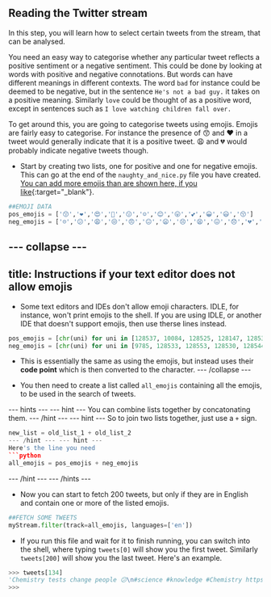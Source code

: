 ## Reading the Twitter stream

In this step, you will learn how to select certain tweets from the stream, that can be analysed.

You need an easy way to categorise whether any particular tweet reflects a positive sentiment or a negative sentiment. This could be done by looking at words with positive and negative connotations. But words can have different meanings in different contexts. The word `bad` for instance could be deemed to be negative, but in the sentence `He's not a bad guy.` it takes on a positive meaning. Similarly `love` could be thought of as a positive word, except in sentences such as `I love watching children fall over.`

To get around this, you are going to categorise tweets using emojis. Emojis are fairly easy to categorise. For instance the presence of 😙 and ❤ in a tweet would generally indicate that it is a positive tweet. 😩 and 💔 would probably indicate negative tweets though.

- Start by creating two lists, one for positive and one for negative emojis. This can go at the end of the `naughty_and_nice.py` file you have created. [You can add more emojis than are shown here, if you like](https://unicode.org/emoji/charts/full-emoji-list.html){:target="_blank"}.

```python
##EMOJI DATA
pos_emojis = ['😙','❤','😍','💓','😗','☺','😊','😛','💕','😀','😃','😚']
neg_emojis = ['☹','😕','😩','😒','😠','😐','😦','😣','😫','😖','😞','💔','😢','😟']
```

--- collapse ---
---
title: Instructions if your text editor does not allow emojis
---
- Some text editors and IDEs don't allow emoji characters. IDLE, for instance, won't print emojis to the shell. If you are using IDLE, or another IDE that doesn't support emojis, then use therse lines instead.

```python
pos_emojis = [chr(uni) for uni in [128537, 10084, 128525, 128147, 128535, 9786, 128522, 128539, 128149, 128512, 128515, 128538]]
neg_emojis = [chr(uni) for uni in [9785, 128533, 128553, 128530, 128544, 128528, 128550, 128547, 128555, 128534, 128542, 128148, 128546, 128543]]
```

- This is essentially the same as using the emojis, but instead uses their **code point** which is then converted to the character.
--- /collapse ---

- You then need to create a list called `all_emojis` containing all the emojis, to be used in the search of tweets.

--- hints --- --- hint ---
You can combine lists together by concatonating them.
--- /hint --- --- hint ---
So to join two lists together, just use a `+` sign.
```python
new_list = old_list_1 + old_list_2
--- /hint --- --- hint ---
Here's the line you need
```python
all_emojis = pos_emojis + neg_emojis
```
--- /hint --- --- /hints ---


- Now you can start to fetch 200 tweets, but only if they are in English and contain one or more of the listed emojis.

```python
##FETCH SOME TWEETS
myStream.filter(track=all_emojis, languages=['en'])
```

- If you run this file and wait for it to finish running, you can switch into the shell, where typing `tweets[0]` will show you the first tweet. Similarly `tweets[200]` will show you the last tweet. Here's an example.

```python
>>> tweets[134]
'Chemistry tests change people 😕\n#science #knowledge #Chemistry https://t.co/9IhAi8nFKP'
>>>
```
